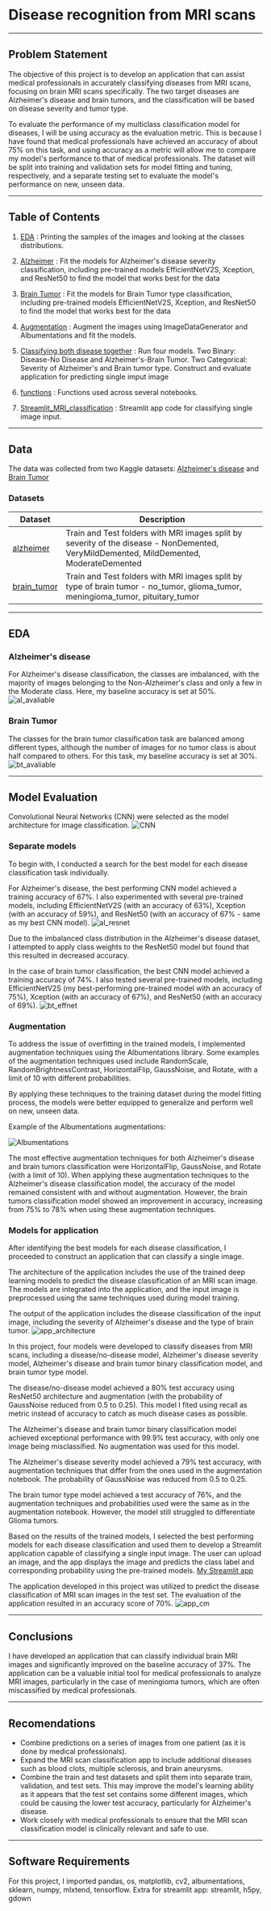 # Disease recognition from MRI scans

---
## Problem Statement
The objective of this project is to develop an application that can assist medical professionals in accurately classifying diseases from MRI scans, focusing on brain MRI scans specifically. The two target diseases are Alzheimer's disease and brain tumors, and the classification will be based on disease severity and tumor type.

To evaluate the performance of my multiclass classification model for diseases, I will be using accuracy as the evaluation metric. This is because I have found that medical professionals have achieved an accuracy of about 75% on this task, and using accuracy as a metric will allow me to compare my model's performance to that of medical professionals.
The dataset will be split into training and validation sets for model fitting and tuning, respectively, and a separate testing set to evaluate the model's performance on new, unseen data.

---

## Table of Contents

1. [EDA](https://github.com/ailinnesse/MRI_disease_classification/blob/main/code/01_EDA.ipynb) : Printing the samples of the images and looking at the classes distributions.

2. [Alzheimer](https://github.com/ailinnesse/MRI_disease_classification/blob/main/code/02_Alzheimer.ipynb) : Fit the models for Alzheimer's disease severity classification, including pre-trained models EfficientNetV2S, Xception, and ResNet50 to find the model that works best for the data

3. [Brain Tumor](https://github.com/ailinnesse/MRI_disease_classification/blob/main/code/03_Brain_tumor.ipynb) : Fit the models for Brain Tumor type classification, including pre-trained models EfficientNetV2S, Xception, and ResNet50 to find the model that works best for the data

4. [Augmentation](https://github.com/ailinnesse/MRI_disease_classification/blob/main/code/04_Augmentation.ipynb) : Augment the images using ImageDataGenerator and Albumentations and fit the models.

5. [Classifying both disease together](https://github.com/ailinnesse/MRI_disease_classification/blob/main/code/05_Classifying_both_together.ipynb) : Run four models. Two Binary: Disease-No Disease and Alzheimer's-Brain Tumor. Two Categorical: Severity of Alzheimer's and Brain tumor type. Construct and evaluate application for predicting single imput image

6. [functions](https://github.com/ailinnesse/MRI_disease_classification/blob/main/code/functions.py) : Functions used across several notebooks. 

7. [Streamlit_MRI_classification](https://github.com/ailinnesse/MRI_disease_classification/blob/main/code/Streamlit_MRI_classification.py) : Streamlit app code for classifying single image input.

---
## Data

The data was collected from two Kaggle datasets:
     [Alzheimer's disease](https://www.kaggle.com/datasets/tourist55/alzheimers-dataset-4-class-of-images)  and
     [Brain Tumor](https://www.kaggle.com/datasets/sartajbhuvaji/brain-tumor-classification-mri)

### Datasets
|Dataset|Description|
|---|---|
|[alzheimer](https://github.com/ailinnesse/MRI_disease_classification/tree/main/data/alzheimer)| Train and Test folders with MRI images split by severity of the disease - NonDemented, VeryMildDemented, MildDemented, ModerateDemented
|[brain_tumor](https://github.com/ailinnesse/MRI_disease_classification/tree/main/data/brain_tumor)| Train and Test folders with MRI images split by type of brain tumor - no_tumor, glioma_tumor, meningioma_tumor, pituitary_tumor

---
## EDA

### Alzheimer's disease
For Alzheimer's disease classification, the classes are imbalanced, with the majority of images belonging to the Non-Alzheimer's class and only a few in the Moderate class. Here, my baseline accuracy is set at 50%.
![al_avaliable](https://github.com/ailinnesse/MRI_disease_classification/blob/main/images/Alzheimer's%20disease%20severity%20level%20classes.jpeg) 

### Brain Tumor
The classes for the brain tumor classification task are balanced among different types, although the number of images for no tumor class is about half compared to others. For this task, my baseline accuracy is set at 30%.
![bt_avaliable](https://github.com/ailinnesse/MRI_disease_classification/blob/main/images/Brain%20Tumor%20classes.jpeg) 

---

## Model Evaluation
Convolutional Neural Networks (CNN) were selected as the model architecture for image classification.
![CNN](https://github.com/ailinnesse/MRI_disease_classification/blob/main/images/CNN.jpeg)


### Separate models
To begin with, I conducted a search for the best model for each disease classification task individually.

For Alzheimer's disease, the best performing CNN model achieved a training accuracy of 67%. I also experimented with several pre-trained models, including EfficientNetV2S (with an accuracy of 63%), Xception (with an accuracy of 59%), and ResNet50 (with an accuracy of 67% - same as my best CNN model). 
![al_resnet](https://github.com/ailinnesse/MRI_disease_classification/blob/main/images/Alzheimer_ResNet50.jpg) 

Due to the imbalanced class distribution in the Alzheimer's disease dataset, I attempted to apply class weights to the ResNet50 model but found that this resulted in decreased accuracy.


In the case of brain tumor classification, the best CNN model achieved a training accuracy of 74%. I also tested several pre-trained models, including EfficientNetV2S (my best-performing pre-trained model with an accuracy of 75%), Xception (with an accuracy of 67%), and ResNet50 (with an accuracy of 69%).
![bt_effnet](https://github.com/ailinnesse/MRI_disease_classification/blob/main/images/Brain_tumor_EfficientNetV2S.jpg) 

### Augmentation
To address the issue of overfitting in the trained models, I implemented augmentation techniques using the Albumentations library. Some examples of the augmentation techniques used include RandomScale, RandomBrightnessContrast, HorizontalFlip, GaussNoise, and Rotate, with a limit of 10 with different probabilities.

By applying these techniques to the training dataset during the model fitting process, the models were better equipped to generalize and perform well on new, unseen data.

Example of the Albumentations augmentations: 

![Albumentations](https://github.com/ailinnesse/MRI_disease_classification/blob/main/images/augmentation_pipeline_visualized.jpg) 

The most effective augmentation techniques for both Alzheimer's disease and brain tumors classification were HorizontalFlip, GaussNoise, and Rotate (with a limit of 10).
When applying these augmentation techniques to the Alzheimer's disease classification model, the accuracy of the model remained consistent with and without augmentation.
However, the brain tumors classification model showed an improvement in accuracy, increasing from 75% to 78% when using these augmentation techniques.

### Models for application
After identifying the best models for each disease classification, I proceeded to construct an application that can classify a single image.

The architecture of the application includes the use of the trained deep learning models to predict the disease classification of an MRI scan image. The models are integrated into the application, and the input image is preprocessed using the same techniques used during model training.

The output of the application includes the disease classification of the input image, including the severity of Alzheimer's disease and the type of brain tumor.
![app_architecture](https://github.com/ailinnesse/MRI_disease_classification/blob/main/images/Streamlit_app_architecture.jpg) 

In this project, four models were developed to classify diseases from MRI scans, including a disease/no-disease model, Alzheimer's disease severity model, Alzheimer's disease and brain tumor binary classification model, and brain tumor type model.

The disease/no-disease model achieved a 80% test accuracy using ResNet50 architecture and augmentation (with the probability of GaussNoise reduced from 0.5 to 0.25). This model I fited using recall as metric instead of accuracy to catch as much disease cases as possible.

The Alzheimer's disease and brain tumor binary classification model achieved exceptional performance with 99.9% test accuracy, with only one image being misclassified. No augmentation was used for this model.

The Alzheimer's disease severity model achieved a 79% test accuracy, with augmentation techniques that differ from the ones used in the augmentation notebook. The probability of GaussNoise was reduced from 0.5 to 0.25.

The brain tumor type model achieved a test accuracy of 76%, and the augmentation techniques and probabilities used were the same as in the augmentation notebook. However, the model still struggled to differentiate Glioma tumors.

Based on the results of the trained models, I selected the best performing models for each disease classification and used them to develop a Streamlit application capable of classifying a single input image. The user can upload an image, and the app displays the image and predicts the class label and corresponding probability using the pre-trained models.
[My Streamlit app](https://ailinnesse-mri-disease--codestreamlit-mri-classification-om06bb.streamlit.app/)

The application developed in this project was utilized to predict the disease classification of MRI scan images in the test set. The evaluation of the application resulted in an accuracy score of 70%.
![app_cm](https://github.com/ailinnesse/MRI_disease_classification/blob/main/images/final_app_cm.jpg) 

---
## Conclusions
I have developed an application that can classify individual brain MRI images and significantly improved on the baseline accuracy of 37%. The application can be a valuable initial tool for medical professionals to analyze MRI images, particularly in the case of meningioma tumors, which are often miscassified by medical professionals.

---
## Recomendations

- Combine predictions on a series of images from one patient (as it is done by medical professionals).
- Expand the MRI scan classification app to include additional diseases such as blood clots, multiple sclerosis, and brain aneurysms.
- Combine the train and test datasets and split them into separate train, validation, and test sets. This may improve the model's learning ability as it appears that the test set contains some different images, which could be causing the lower test accuracy, particularly for Alzheimer's disease.
- Work closely with medical professionals to ensure that the MRI scan classification model is clinically relevant and safe to use.


---
## Software Requirements

For this project, I imported pandas, os, matplotlib, cv2, albumentations, sklearn, numpy, mlxtend, tensorflow. Extra for streamlit app: streamlit, h5py, gdown 
